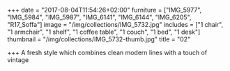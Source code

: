+++
date = "2017-08-04T11:54:26+02:00"
furniture = ["IMG_5977", "IMG_5984", "IMG_5987", "IMG_6141", "IMG_6144", "IMG_6205", "R17_Soffa"]
image = "/img/collections/IMG_5732.jpg"
includes = ["1 chair", "1 armchair", "1 shelf", "1 coffee table", "1 couch", "1 bed", "1 desk"]
thumbnail = "/img/collections/IMG_5732-thumb.jpg"
title = "02"

+++
A fresh style which combines clean modern lines with a touch of vintage